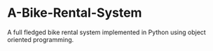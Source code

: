# A-Bike-Rental-System
A full fledged bike rental system implemented in Python using object oriented programming.
